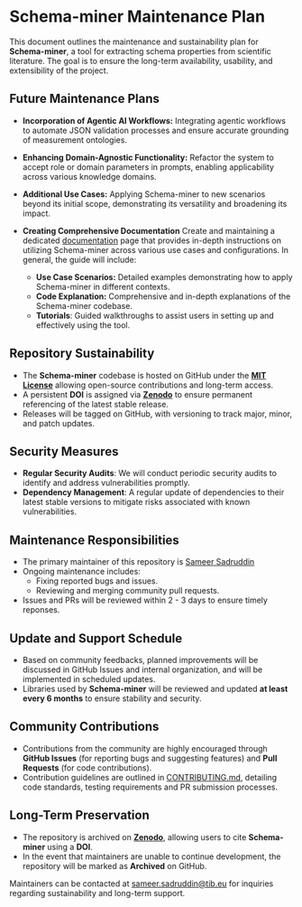 # Schema-miner Maintenance Plan

This document outlines the maintenance and sustainability plan for **Schema-miner**, a tool for extracting schema properties from scientific literature. The goal is to ensure the long-term availability, usability, and extensibility of the project.

## Future Maintenance Plans

* **Incorporation of Agentic AI Workflows:**
Integrating agentic workflows to automate JSON validation processes and ensure accurate grounding of measurement ontologies.

* **Enhancing Domain-Agnostic Functionality:**
Refactor the system to accept role or domain parameters in prompts, enabling applicability across various knowledge domains.

* **Additional Use Cases:**
Applying Schema-miner to new scenarios beyond its initial scope, demonstrating its versatility and broadening its impact.

* **Creating Comprehensive Documentation**
Create and maintaining a dedicated [documentation](https://schema-miner.readthedocs.io/en/latest/) page that provides in-depth instructions on utilizing Schema-miner across various use cases and configurations. In general, the guide will include:
    * **Use Case Scenarios:** Detailed examples demonstrating how to apply Schema-miner in different contexts.
    * **Code Explanation:** Comprehensive and in-depth explanations of the Schema-miner codebase.
    * **Tutorials**: Guided walkthroughs to assist users in setting up and effectively using the tool.

## Repository Sustainability

* The **Schema-miner** codebase is hosted on GitHub under the [**MIT License**](LICENSE.txt) allowing open-source contributions and long-term access.
* A persistent **DOI** is assigned via [**Zenodo**](https://doi.org/10.5281/zenodo.14781824) to ensure permanent referencing of the latest stable release.
* Releases will be tagged on GitHub, with versioning to track major, minor, and patch updates.

## Security Measures

* **Regular Security Audits**: We will conduct periodic security audits to identify and address vulnerabilities promptly.
* **Dependency Management**: A regular update of dependencies to their latest stable versions to mitigate risks associated with known vulnerabilities.

## Maintenance Responsibilities

* The primary maintainer of this repository is [Sameer Sadruddin](https://github.com/SameerSamji)
* Ongoing maintenance includes:
    * Fixing reported bugs and issues.
    * Reviewing and merging community pull requests.
* Issues and PRs will be reviewed within 2 - 3 days to ensure timely reponses.

## Update and Support Schedule

* Based on community feedbacks, planned improvements will be discussed in GitHub Issues and internal organization, and will be implemented in scheduled updates.
* Libraries used by **Schema-miner** will be reviewed and updated **at least every 6 months** to ensure stability and security.

## Community Contributions

* Contributions from the community are highly encouraged through **GitHub Issues** (for reporting bugs and suggesting features) and **Pull Requests** (for code contributions).
* Contribution guidelines are outlined in [CONTRIBUTING.md](CONTRIBUTING.md), detailing code standards, testing requirements and PR submission processes.

## Long-Term Preservation

* The repository is archived on [**Zenodo**](https://doi.org/10.5281/zenodo.14781824), allowing users to cite **Schema-miner** using a **DOI**.
* In the event that maintainers are unable to continue development, the repository will be marked as **Archived** on GitHub.

Maintainers can be contacted at [sameer.sadruddin@tib.eu](mailto:sameer.sadruddin@tib.eu) for inquiries regarding sustainability and long-term support.
